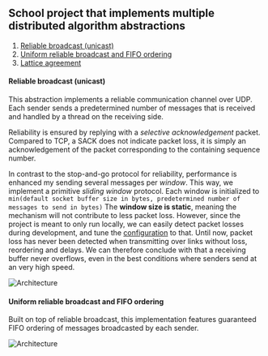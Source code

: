## School project that implements multiple distributed algorithm abstractions

1. [Reliable broadcast (unicast)](https://github.com/magnuskalland/distributed-algorithms/tree/main)
2. [Uniform reliable broadcast and FIFO ordering](https://github.com/magnuskalland/distributed-algorithms/tree/fifo)
3. [Lattice agreement](https://github.com/magnuskalland/distributed-algorithms/tree/lattice-agreement)

#### Reliable broadcast (unicast)

This abstraction implements a reliable communication channel over UDP. Each sender sends a predetermined number of messages that is received and handled by a thread on the receiving side.

Reliability is ensured by replying with a _selective acknowledgement_ packet. Compared to TCP, a SACK does not indicate packet loss, it is simply an acknowledgement of the packet corresponding to the containing sequence number.

In contrast to the stop-and-go protocol for reliability, performance is enhanced my sending several messages per _window_. This way, we implement a primitive _sliding window_ protocol. Each window is initialized to
`min(default socket buffer size in bytes, predetermined number of messages to send in bytes)`
The **window size is static**, meaning the mechanism will not contribute to less packet loss. However, since the project is meant to only run locally, we can easily detect packet losses during development, and tune the [configuration](https://github.com/magnuskalland/distributed-algorithms/blob/main/src/include/config.hpp) to that. Until now, packet loss has never been detected when transmitting over links without loss, reordering and delays. We can therefore conclude with that a receiving buffer never overflows, even in the best conditions where senders send at an very high speed.

![Architecture](perfect-links.png)

#### Uniform reliable broadcast and FIFO ordering

Built on top of reliable broadcast, this implementation features guaranteed FIFO ordering of messages broadcasted by each sender.

![Architecture](uniformity.png)
